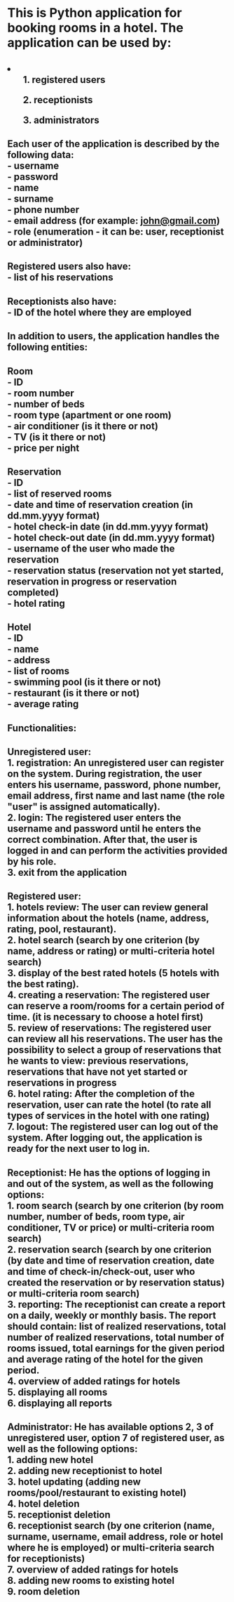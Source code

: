 # This is Python application for booking rooms in a hotel. The application can be used by:
## <li><ul>1. registered users</ul><ul>2. receptionists</ul><ul>3. administrators</ul></li>

## Each user of the application is described by the following data: </br> - username </br> - password </br> - name </br> - surname </br> - phone number </br> - email address (for example: john@gmail.com) </br> - role (enumeration - it can be: user, receptionist or administrator)

## Registered users also have: </br> - list of his reservations

## Receptionists also have: </br> - ID of the hotel where they are employed

## In addition to users, the application handles the following entities: 
## Room </br> - ID </br> - room number </br> - number of beds </br> - room type (apartment or one room) </br> - air conditioner (is it there or not) </br> - TV (is it there or not) </br> - price per night
## Reservation </br> - ID </br> - list of reserved rooms </br> - date and time of reservation creation (in dd.mm.yyyy format) </br> - hotel check-in date (in dd.mm.yyyy format) </br> - hotel check-out date (in dd.mm.yyyy format) </br> - username of the user who made the reservation </br> - reservation status (reservation not yet started, reservation in progress or reservation completed) </br> - hotel rating
## Hotel </br> - ID </br> - name </br> - address </br> - list of rooms </br> - swimming pool (is it there or not) </br> - restaurant (is it there or not) </br> - average rating

## Functionalities:
## Unregistered user: </br> 1. registration: An unregistered user can register on the system. During registration, the user enters his username, password, phone number, email address, first name and last name (the role "user" is assigned automatically). </br> 2. login: The registered user enters the username and password until he enters the correct combination. After that, the user is logged in and can perform the activities provided by his role. </br> 3. exit from  the application
## Registered user: </br> 1. hotels review: The user can review general information about the hotels (name, address, rating, pool, restaurant). </br> 2. hotel search (search by one criterion (by name, address or rating) or multi-criteria hotel search) </br> 3. display of the best rated hotels (5 hotels with the best rating). </br> 4. creating a reservation: The registered user can reserve a room/rooms for a certain period of time. (it is necessary to choose a hotel first) </br> 5. review of reservations: The registered user can review all his reservations. The user has the possibility to select a group of reservations that he wants to view: previous reservations, reservations that have not yet started or reservations in progress </br> 6. hotel rating: After the completion of the reservation, user can rate the hotel (to rate all types of services in the hotel with one rating) </br> 7. logout: The registered user can log out of the system. After logging out, the application is ready for the next user to log in.
## Receptionist: He has the options of logging in and out of the system, as well as the following options: </br> 1. room search (search by one criterion (by room number, number of beds, room type, air conditioner, TV or price) or multi-criteria room search) </br> 2. reservation search (search by one criterion (by date and time of reservation creation, date and time of check-in/check-out, user who created the reservation or by reservation status) or multi-criteria room search) </br> 3. reporting: The receptionist can create a report on a daily, weekly or monthly basis. The report should contain: list of realized reservations, total number of realized reservations, total number of rooms issued, total earnings for the given period and average rating of the hotel for the given period. </br> 4. overview of added ratings for hotels </br> 5. displaying all rooms </br> 6. displaying all reports
## Administrator: He has available options 2, 3 of unregistered user, option 7 of registered user, as well as the following options: </br> 1. adding new hotel </br> 2. adding new receptionist to hotel </br> 3. hotel updating (adding new rooms/pool/restaurant to existing hotel) </br> 4. hotel deletion </br> 5. receptionist deletion </br> 6. receptionist search (by one criterion (name, surname, username, email address, role or hotel where he is employed) or multi-criteria search for receptionists) </br> 7. overview of added ratings for hotels </br> 8. adding new rooms to existing hotel </br> 9. room deletion

